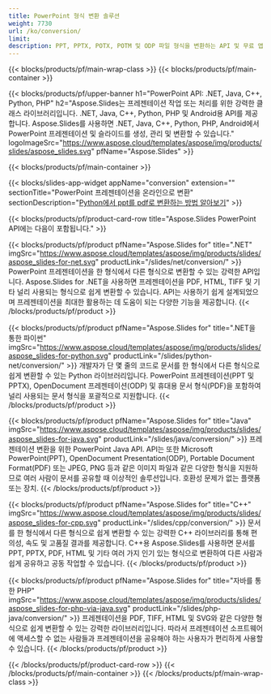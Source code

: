 ```yaml
---
title: PowerPoint 형식 변환 솔루션
weight: 7730
url: /ko/conversion/
limit: 
description: PPT, PPTX, POTX, POTM 및 ODP 파일 형식을 변환하는 API 및 무료 앱
---
```


{{< blocks/products/pf/main-wrap-class >}}
{{< blocks/products/pf/main-container >}}

{{< blocks/products/pf/upper-banner h1="PowerPoint API: .NET, Java, C++, Python, PHP" h2="Aspose.Slides는 프레젠테이션 작업 또는 처리를 위한 강력한 클래스 라이브러리입니다. .NET, Java, C++, Python, PHP 및 Android용 API를 제공합니다. Aspose.Slides를 사용하면 .NET, Java, C++, Python, PHP, Android에서 PowerPoint 프레젠테이션 및 슬라이드를 생성, 관리 및 변환할 수 있습니다." logoImageSrc="https://www.aspose.cloud/templates/aspose/img/products/slides/aspose_slides.svg" pfName="Aspose.Slides" >}}


{{< blocks/products/pf/main-container >}}

{{< blocks/slides-app-widget 
    appName="conversion"
    extension=""
    sectionTitle="PowerPoint 프레젠테이션을 온라인으로 변환" 
    sectionDescription="[Python에서 ppt를 pdf로 변환하는 방법 알아보기](https://products.aspose.com/slides/ko/python-net/conversion/ppt-to-pdf/)" >}}

{{< blocks/products/pf/product-card-row title="Aspose.Slides PowerPoint API에는 다음이 포함됩니다." >}}

{{< blocks/products/pf/product pfName="Aspose.Slides for" title=".NET" imgSrc="https://www.aspose.cloud/templates/aspose/img/products/slides/aspose_slides-for-net.svg" productLink="/slides/net/conversion/" >}}
PowerPoint 프레젠테이션을 한 형식에서 다른 형식으로 변환할 수 있는 강력한 API입니다. Aspose.Slides for .NET을 사용하면 프레젠테이션을 PDF, HTML, TIFF 및 기타 널리 사용되는 형식으로 쉽게 변환할 수 있습니다. API는 사용하기 쉽게 설계되었으며 프레젠테이션을 최대한 활용하는 데 도움이 되는 다양한 기능을 제공합니다.
{{< /blocks/products/pf/product >}}

{{< blocks/products/pf/product pfName="Aspose.Slides for" title=".NET을 통한 파이썬" imgSrc="https://www.aspose.cloud/templates/aspose/img/products/slides/aspose_slides-for-python.svg" productLink="/slides/python-net/conversion/" >}}
개발자가 단 몇 줄의 코드로 문서를 한 형식에서 다른 형식으로 쉽게 변환할 수 있는 Python 라이브러리입니다. PowerPoint 프레젠테이션(PPT 및 PPTX), OpenDocument 프레젠테이션(ODP) 및 휴대용 문서 형식(PDF)을 포함하여 널리 사용되는 문서 형식을 포괄적으로 지원합니다.
{{< /blocks/products/pf/product >}}

{{< blocks/products/pf/product pfName="Aspose.Slides for" title="Java" imgSrc="https://www.aspose.cloud/templates/aspose/img/products/slides/aspose_slides-for-java.svg" productLink="/slides/java/conversion/" >}}
프레젠테이션 변환을 위한 PowerPoint Java API. API는 또한 Microsoft PowerPoint(PPT), OpenDocument Presentation(ODP), Portable Document Format(PDF) 또는 JPEG, PNG 등과 같은 이미지 파일과 같은 다양한 형식을 지원하므로 여러 사람이 문서를 공유할 때 이상적인 솔루션입니다. 호환성 문제가 없는 플랫폼 또는 장치.
{{< /blocks/products/pf/product >}}

{{< blocks/products/pf/product pfName="Aspose.Slides for" title="C++" imgSrc="https://www.aspose.cloud/templates/aspose/img/products/slides/aspose_slides-for-cpp.svg" productLink="/slides/cpp/conversion/" >}}
문서를 한 형식에서 다른 형식으로 쉽게 변환할 수 있는 강력한 C++ 라이브러리를 통해 편의성, 속도 및 고품질 결과를 제공합니다. C++용 Aspose.Slides를 사용하면 문서를 PPT, PPTX, PDF, HTML 및 기타 여러 가지 인기 있는 형식으로 변환하여 다른 사람과 쉽게 공유하고 공동 작업할 수 있습니다.
{{< /blocks/products/pf/product >}}

{{< blocks/products/pf/product pfName="Aspose.Slides for" title="자바를 통한 PHP" imgSrc="https://www.aspose.cloud/templates/aspose/img/products/slides/aspose_slides-for-php-via-java.svg" productLink="/slides/php-java/conversion/" >}}
프레젠테이션을 PDF, TIFF, HTML 및 SVG와 같은 다양한 형식으로 쉽게 변환할 수 있는 강력한 라이브러리입니다. 따라서 프레젠테이션 소프트웨어에 액세스할 수 없는 사람들과 프레젠테이션을 공유해야 하는 사용자가 편리하게 사용할 수 있습니다.
{{< /blocks/products/pf/product >}}

{{< /blocks/products/pf/product-card-row >}}
{{< /blocks/products/pf/main-container >}}
{{< /blocks/products/pf/main-wrap-class >}}

